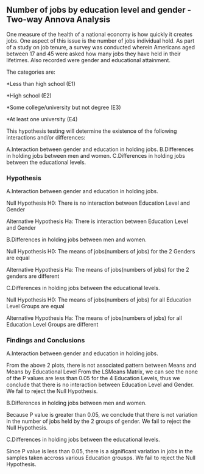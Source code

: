 ## Number of jobs by education level and gender - Two-way Annova Analysis

One measure of the health of a national economy is how quickly it creates jobs. One aspect of this
issue is the number of jobs individual hold. As part of a study on job tenure, a survey
was conducted wherein Americans aged between 17 and 45 were asked how many jobs they
have held in their lifetimes. Also recorded were gender and educational attainment.

The categories are:

*Less than high school (E1)

*High school (E2)

*Some college/university but not degree (E3)

*At least one university (E4)

This hypothesis testing will determine the existence of the following interactions and/or differences:

A.Interaction between gender and education in holding jobs.
B.Differences in holding jobs between men and women.
C.Differences in holding jobs between the educational levels.

### Hypothesis

A.Interaction between gender and education in holding jobs.

Null Hypothesis H0: There is no interaction between Education Level and Gender

Alternative Hypothesis Ha: There is interaction between Education Level and Gender


B.Differences in holding jobs between men and women.

Null Hypothesis H0: The means of jobs(numbers of jobs) for the 2 Genders are equal

Alternative Hypothesis Ha: The means of jobs(numbers of jobs) for the 2 genders are different


C.Differences in holding jobs between the educational levels.

Null Hypothesis H0: The means of jobs(numbers of jobs) for all Education Level Groups are equal

Alternative Hypothesis Ha: The means of jobs(numbers of jobs) for all Education Level Groups are
different


### Findings and Conclusions


A.Interaction between gender and education in holding jobs.

From the above 2 plots, there is not associated pattern between Means and Means by Educational Level
From the LSMeans Matrix, we can see the none of the P values are less than 0.05 for the 4 Education Levels, thus we
conclude that there is no interaction between Education Level and Gender. We fail to reject the Null Hypothesis.


B.Differences in holding jobs between men and women.

Because P value is greater than 0.05, we conclude that there is not variation in
the number of jobs held by the 2 groups of gender. We fail to reject the Null Hypothesis.


C.Differences in holding jobs between the educational levels.

Since P value is less than 0.05, there is a significant variation in jobs in the samples
taken accross various Education grousps. We fail to reject the Null Hypothesis.





